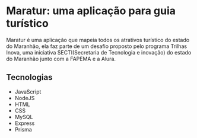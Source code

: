 # Maratur: uma aplicação para guia turístico
Maratur é uma aplicação que mapeia todos os atrativos turístico do estado do Maranhão, ela faz parte de um desafio proposto pelo programa Trilhas Inova, uma iniciativa SECTI(Secretaria de Tecnologia e inovação) do estado do Maranhão junto com a FAPEMA e a Alura.


## Tecnologias
* JavaScript
* NodeJS
* HTML
* CSS
* MySQL
* Express
* Prisma

